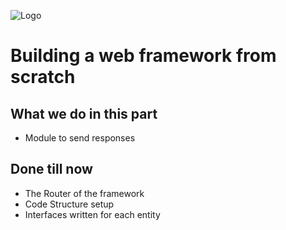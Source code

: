 ![Logo](https://cdn.discordapp.com/attachments/751703726502182952/751770374055919656/mh_long_dark.png)

# Building a web framework from scratch

## What we do in this part

- Module to send responses

## Done till now

- The Router of the framework
- Code Structure setup
- Interfaces written for each entity
